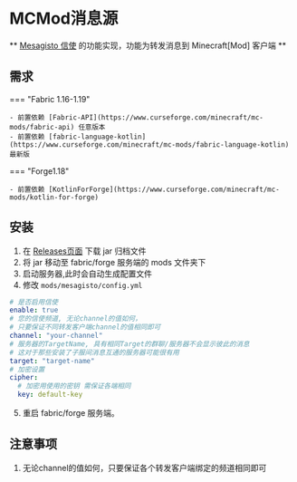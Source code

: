 # MCMod消息源

** [Mesagisto 信使](https://github.com/MeowCat-Studio/mesagisto) 的功能实现，功能为转发消息到 Minecraft[Mod] 客户端 **

## 需求

=== "Fabric 1.16-1.19"

	- 前置依赖 [Fabric-API](https://www.curseforge.com/minecraft/mc-mods/fabric-api) 任意版本
	- 前置依赖 [fabric-language-kotlin](https://www.curseforge.com/minecraft/mc-mods/fabric-language-kotlin) 最新版

=== "Forge1.18"

	- 前置依赖 [KotlinForForge](https://www.curseforge.com/minecraft/mc-mods/kotlin-for-forge)

## 安装

1. 在 [Releases页面](https://github.com/Mesagisto/mcmod-message-source/releases) 下载 jar 归档文件
2. 将 jar 移动至 fabric/forge 服务端的 mods 文件夹下
3. 启动服务器,此时会自动生成配置文件
4. 修改 `mods/mesagisto/config.yml`
  ```yaml
  # 是否启用信使
  enable: true
  # 您的信使频道, 无论channel的值如何，
  # 只要保证不同转发客户端channel的值相同即可
  channel: "your-channel"
  # 服务器的TargetName, 具有相同Target的群聊/服务器不会显示彼此的消息
  # 这对于那些安装了子服间消息互通的服务器可能很有用
  target: "target-name"
  # 加密设置
  cipher:
    # 加密用使用的密钥 需保证各端相同
    key: default-key
  ```
5. 重启 fabric/forge 服务端。

## 注意事项

1. 无论channel的值如何，只要保证各个转发客户端绑定的频道相同即可
